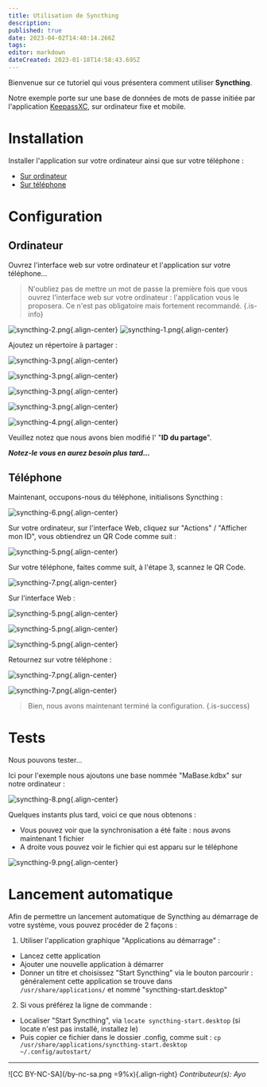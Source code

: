```yaml
---
title: Utilisation de Syncthing
description: 
published: true
date: 2023-04-02T14:40:14.266Z
tags: 
editor: markdown
dateCreated: 2023-01-18T14:58:43.695Z
---
```


Bienvenue sur ce tutoriel qui vous présentera comment utiliser **Syncthing**.

Notre exemple porte sur une base de données de mots de passe initiée par l'application [KeepassXC](./keepass.md#), sur ordinateur fixe et mobile.

# Installation

Installer l'application sur votre ordinateur ainsi que sur votre téléphone :
- [Sur ordinateur](https://syncthing.net/downloads/)
- [Sur téléphone](https://f-droid.org/packages/com.nutomic.syncthingandroid/)


# Configuration

## Ordinateur

Ouvrez l'interface web sur votre ordinateur et l'application sur votre téléphone...

> N'oubliez pas de mettre un mot de passe la première fois que vous ouvrez l'interface web sur votre ordinateur : l'application vous le proposera. Ce n'est pas obligatoire mais fortement recommandé.
{.is-info}

![syncthing-2.png](./images/syncthing-2.png){.align-center}
![syncthing-1.png](./images/syncthing-1.png){.align-center}

Ajoutez un répertoire à partager :

![syncthing-3.png](./images/syncthing-3.png){.align-center}

![syncthing-3.png](./images/syncthing-3-1.png){.align-center}

![syncthing-3.png](./images/syncthing-3-2.png){.align-center}

![syncthing-3.png](./images/syncthing-3-3.png){.align-center}

![syncthing-4.png](./images/syncthing-4.png){.align-center}

Veuillez notez que nous avons bien modifié l' "**ID du partage**". 

***Notez-le vous en aurez besoin plus tard...***

## Téléphone

Maintenant, occupons-nous du téléphone, initialisons Syncthing :

![syncthing-6.png](./images/syncthing-6.png){.align-center}

Sur votre ordinateur, sur l'interface Web, cliquez sur "Actions" / "Afficher mon ID", vous obtiendrez un QR Code comme suit :

![syncthing-5.png](./images/syncthing-5.png){.align-center}

Sur votre téléphone, faites comme suit, à l'étape 3, scannez le QR Code.

![syncthing-7.png](./images/syncthing-7-1.png){.align-center}

Sur l'interface Web :

![syncthing-5.png](./images/syncthing-5-1.png){.align-center}

![syncthing-5.png](./images/syncthing-5-2.png){.align-center}

![syncthing-5.png](./images/syncthing-5-3.png){.align-center}

Retournez sur votre téléphone :

![syncthing-7.png](./images/syncthing-7-2.png){.align-center}

![syncthing-7.png](./images/syncthing-7-3.png){.align-center}

> Bien, nous avons maintenant terminé la configuration.
{.is-success}

# Tests

Nous pouvons tester...

Ici pour l'exemple nous ajoutons une base nommée "MaBase.kdbx" sur notre ordinateur :

![syncthing-8.png](./images/syncthing-8.png){.align-center}

Quelques instants plus tard, voici ce que nous obtenons :
- Vous pouvez voir que la synchronisation a été faite : nous avons maintenant 1 fichier
- A droite vous pouvez voir le fichier qui est apparu sur le téléphone

![syncthing-9.png](./images/syncthing-9.png){.align-center}

# Lancement automatique

Afin de permettre un lancement automatique de Syncthing au démarrage de votre système, vous pouvez procéder de 2 façons :

1. Utiliser l'application graphique "Applications au démarrage" :
 - Lancez cette application
 - Ajouter une nouvelle application à démarrer
 - Donner un titre et choisissez "Start Syncthing" via le bouton parcourir : généralement cette application se trouve dans `/usr/share/applications/` et nommé "syncthing-start.desktop"

2. Si vous préférez la ligne de commande :
 - Localiser "Start Syncthing", via `locate syncthing-start.desktop` (si locate n'est pas installé, installez le)
 - Puis copier ce fichier dans le dossier .config, comme suit : `cp /usr/share/applications/syncthing-start.desktop ~/.config/autostart/`

---
![CC BY-NC-SA](/by-nc-sa.png =9%x){.align-right} *Contributeur(s): Ayo*